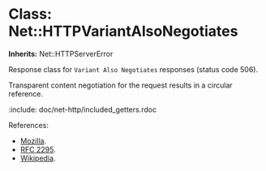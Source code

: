 # Class: Net::HTTPVariantAlsoNegotiates
**Inherits:** Net::HTTPServerError
    

Response class for `Variant Also Negotiates` responses (status code 506).

Transparent content negotiation for the request results in a circular
reference.

:include: doc/net-http/included_getters.rdoc

References:

*   [Mozilla](https://developer.mozilla.org/en-US/docs/Web/HTTP/Status/506).
*   [RFC 2295](https://www.rfc-editor.org/rfc/rfc2295#section-8.1).
*   [Wikipedia](https://en.wikipedia.org/wiki/List_of_HTTP_status_codes#506).



